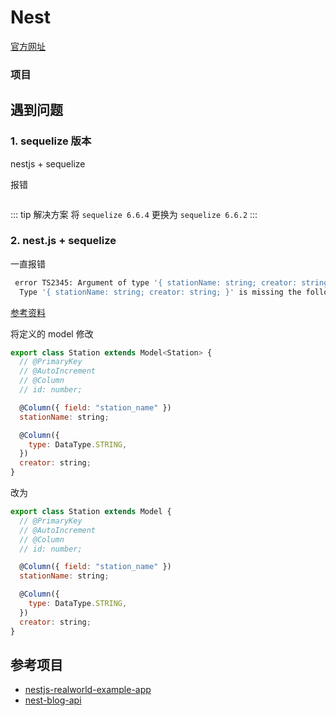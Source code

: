 # Nest

[官方网址](https://nestjs.com/)

### 项目

## 遇到问题

### 1. sequelize 版本

nestjs + sequelize

报错

```bash

```

::: tip 解决方案
将 `sequelize 6.6.4` 更换为 `sequelize 6.6.2`
:::

### 2. nest.js + sequelize

一直报错

```bash
 error TS2345: Argument of type '{ stationName: string; creator: string; }' is not assignable to parameter of type 'Station'.
  Type '{ stationName: string; creator: string; }' is missing the following properties from type 'Station': $add, $set, $get, $count, and 32 more.


```

[参考资料](https://github.com/opengovsg/checkfirst/pull/301)

将定义的 model 修改

```js
export class Station extends Model<Station> {
  // @PrimaryKey
  // @AutoIncrement
  // @Column
  // id: number;

  @Column({ field: "station_name" })
  stationName: string;

  @Column({
    type: DataType.STRING,
  })
  creator: string;
}
```

改为

```js
export class Station extends Model {
  // @PrimaryKey
  // @AutoIncrement
  // @Column
  // id: number;

  @Column({ field: "station_name" })
  stationName: string;

  @Column({
    type: DataType.STRING,
  })
  creator: string;
}
```

## 参考项目

- [nestjs-realworld-example-app](https://github.com/toozhuang/nestjs-realworld-example-app)
- [nest-blog-api](https://github.com/onwuvic/nest-blog-api)
